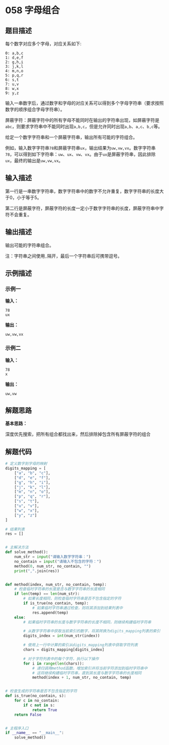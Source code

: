 # 058 字母组合

## 题目描述

每个数字对应多个字母，对应关系如下:
```text
0: a,b,c
1: d,e,f
2: g,h,i
3: j,k,l
4: m,n,o
5: p,q,r
6: s,t
7: u,v
8: w,x
9: y,z
```

输入一串数字后，通过数字和字母的对应关系可以得到多个字母字符串（要求按照数字的顺序组合字母字符串）。

屏蔽字符：屏蔽字符中的所有字母不能同时在输出的字符串出现，如屏蔽字符是`abc`，则要求字符串中不能同时出现`a,b,c`，但是允许同时出现`a,b`、`a,c`、`b,c`等。

给定一个数字字符串和一个屏蔽字符串，输出所有可能的字符组合。

例如，输入数字字符串`78`和屏蔽字符串`ux`，输出结果为`uw,vw,vx`。数字字符串`78`，可以得到如下字符串：`uw`、`ux`、`vw`、`vx`。由于`ux`是屏蔽字符串，因此排除`ux`，最终的输出是`uw,vw,vx`。

## 输入描述

第一行是一串数字字符串，数字字符串中的数字不允许重复，数字字符串的长度大于0，小于等于5。

第二行是屏蔽字符，屏蔽字符的长度一定小于数字字符串的长度，屏蔽字符串中字符不会重复。

## 输出描述

输出可能的字符串组合。

注：字符串之间使用`,`隔开，最后一个字符串后可携带逗号。

## 示例描述

### 示例一

**输入：**

```text
78
ux
```

**输出：**

```text
uw,vw,vx
```

### 示例二

**输入：**

```text
78
x
```

**输出：**

```text
uw,vw
```

## 解题思路

**基本思路：**

深度优先搜索，把所有组合都找出来，然后排除掉包含所有屏蔽字符的组合

## 解题代码

```python
# 定义数字到字母的映射
digits_mapping = [
    ["a", "b", "c"],
    ["d", "e", "f"],
    ["g", "h", "i"],
    ["j", "k", "l"],
    ["m", "n", "o"],
    ["p", "q", "r"],
    ["s", "t"],
    ["u", "v"],
    ["w", "x"],
    ["y", "z"]
]

# 结果列表
res = []


# 主解决方法
def solve_method():
    num_str = input("请输入数字字符串：")
    no_contain = input("请输入不包含的字符：")
    method(0, num_str, no_contain, "")
    print(",".join(res))


def method(index, num_str, no_contain, temp):
    # 检查临时字符串的长度是否与数字字符串的长度相同
    if len(temp) == len(num_str):
        # 如果长度相同，则检查临时字符串是否不包含指定的字符
        if is_true(no_contain, temp):
            # 如果临时字符串通过检查，则将其添加到结果列表中
            res.append(temp)
    else:
        # 如果临时字符串的长度与数字字符串的长度不相同，则继续构建临时字符串

        # 从数字字符串中获取当前索引的数字，将其转换为digits_mapping列表的索引
        digits_index = int(num_str(index))

        # 使用上一行中计算的索引从digits_mapping列表中获取字符列表
        chars = digits_mapping[digits_index]

        # 对于字符列表中的每个字符，执行以下操作
        for i in range(len(chars)):
            # 递归调用method函数，增加索引并将当前字符添加到临时字符串中
            # 这将继续构建临时字符串，直到其长度与数字字符串的长度相同
            method(index + 1, num_str, no_contain, temp)


# 检查生成的字符串是否不包含指定的字符
def is_true(no_contain, s):
    for c in no_contain:
        if c not in s:
            return True
    return False


# 主程序入口
if __name__ == "__main__":
    solve_method()
```



